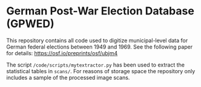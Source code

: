 # German Post-War Election Database (GPWED)

This repository contains all code used to digitize municipal-level data for German federal elections between 1949 and 1969. See the following paper for details: <https://osf.io/preprints/osf/ubjm4>

The script `/code/scripts/mytextractor.py` has been used to extract the statistical tables in `scans/`. For reasons of storage space the repository only includes a sample of the processed image scans.
